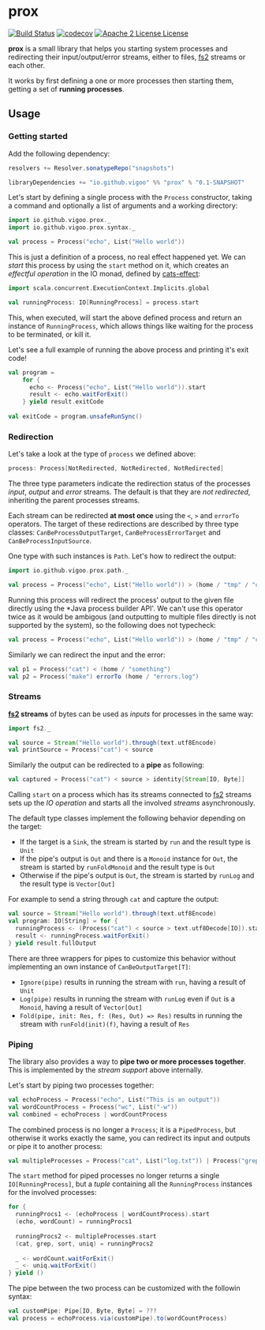 # prox
[![Build Status](https://travis-ci.org/vigoo/prox.svg?branch=master)](https://travis-ci.org/vigoo/prox)
[![codecov](https://codecov.io/gh/vigoo/prox/branch/master/graph/badge.svg)](https://codecov.io/gh/vigoo/prox)
[![Apache 2 License License](http://img.shields.io/badge/license-APACHE2-blue.svg)](http://www.apache.org/licenses/LICENSE-2.0)

**prox** is a small library that helps you starting system processes and redirecting their input/output/error streams,
either to files, [fs2](https://github.com/functional-streams-for-scala/fs2) streams or each other.

It works by first defining a one or more processes then starting them, getting a set of **running processes**.

## Usage

### Getting started

Add the following dependency:

```scala
resolvers += Resolver.sonatypeRepo("snapshots")

libraryDependencies += "io.github.vigoo" %% "prox" % "0.1-SNAPSHOT"
```

Let's start by defining a single process with the `Process` constructor, taking a command and optionally a list of arguments and a working directory:

```scala
import io.github.vigoo.prox._
import io.github.vigoo.prox.syntax._

val process = Process("echo", List("Hello world"))
```

This is just a definition of a process, no real effect happened yet. We can *start* this process by using the `start` method on it, which creates an *effectful operation* in the IO monad, defined by [cats-effect](https://github.com/typelevel/cats-effect):

```scala
import scala.concurrent.ExecutionContext.Implicits.global

val runningProcess: IO[RunningProcess] = process.start
```

This, when executed, will start the above defined process and return an instance of `RunningProcess`, which allows things like waiting for the process to be terminated, or kill it. 

Let's see a full example of running the above process and printing it's exit code!

```scala
val program = 
    for {
      echo <- Process("echo", List("Hello world")).start
      result <- echo.waitForExit()
    } yield result.exitCode
    
val exitCode = program.unsafeRunSync()
``` 

### Redirection
Let's take a look at the type of `process` we defined above:

```scala
process: Process[NotRedirected, NotRedirected, NotRedirected]
```

The three type parameters indicate the redirection status of the processes *input*, *output* and *error* streams. The default is that they are *not redirected*, inheriting the parent processes streams.

Each stream can be redirected **at most once** using the `<`, `>` and `errorTo` operators. The target of these redirections are described by three type classes: `CanBeProcessOutputTarget`, `CanBeProcessErrorTarget` and `CanBeProcessInputSource`.

One type with such instances is `Path`. Let's how to redirect the output:

```scala
import io.github.vigoo.prox.path._

val process = Process("echo", List("Hello world")) > (home / "tmp" / "out.txt")
``` 

Running this process will redirect the process' output to the given file directly using the *Java process builder API'. We can't use this operator twice as it would be ambigous (and outputting to multiple files directly is not supported by the system), so the following does not typecheck:

```scala
val process = Process("echo", List("Hello world")) > (home / "tmp" / "out.txt") > (home / "tmp" / "out2.txt")
```

Similarly we can redirect the input and the error:

```scala
val p1 = Process("cat") < (home / "something")
val p2 = Process("make") errorTo (home / "errors.log")
```

### Streams
**[fs2](https://github.com/functional-streams-for-scala/fs2) streams** of bytes can be used as *inputs* for processes in the same way:

```scala
import fs2._

val source = Stream("Hello world").through(text.utf8Encode)
val printSource = Process("cat") < source
```

Similarly the output can be redirected to a **pipe** as following:

```scala
val captured = Process("cat") < source > identity[Stream[IO, Byte]]
```

Calling `start` on a process which has its streams connected to [fs2](https://github.com/functional-streams-for-scala/fs2) streams sets up the *IO operation* and starts all the involved *streams* asynchronously.

The default type classes implement the following behavior depending on the target:

- If the target is a `Sink`, the stream is started by `run` and the result type is `Unit`
- If the pipe's output is `Out` and there is a `Monoid` instance for `Out`, the stream is started by `runFoldMonoid` and the result type is `Out`
- Otherwise if the pipe's output is `Out`, the stream is started by `runLog` and the result type is `Vector[Out]`  

For example to send a string through `cat` and capture the output:

```scala
val source = Stream("Hello world").through(text.utf8Encode)
val program: IO[String] = for {
  runningProcess <- (Process("cat") < source > text.utf8Decode[IO]).start
  result <- runningProcess.waitForExit()
} yield result.fullOutput
```

There are three wrappers for pipes to customize this behavior without implementing an own instance of `CanBeOutputTarget[T]`:

- `Ignore(pipe)` results in running the stream with `run`, having a result of `Unit`
- `Log(pipe)` results in running the stream with `runLog` even if `Out` is a `Monoid`, having a result of `Vector[Out]`
- `Fold(pipe, init: Res, f: (Res, Out) => Res)` results in running the stream with `runFold(init)(f)`, having a result of `Res`  

### Piping
The library also provides a way to **pipe two or more processes together**. This is implemented by the *stream support* above internally.

Let's start by piping two processes together:

```scala
val echoProcess = Process("echo", List("This is an output"))
val wordCountProcess = Process("wc", List("-w"))
val combined = echoProcess | wordCountProcess
```

The combined process is no longer a `Process`; it is a `PipedProcess`, but otherwise it works exactly the same, you can redirect its input and outputs or pipe it to another process:

```scala
val multipleProcesses = Process("cat", List("log.txt")) | Process("grep", List("ERROR")) | Process("sort") | Process("uniq", List("-c"))
```

The `start` method for piped processes no longer returns a single `IO[RunningProcess]`, but a *tuple* containing all the `RunningProcess`
instances for the involved processes:

```scala
for {
  runningProcs1 <- (echoProcess | wordCountProcess).start
  (echo, wordCount) = runningProcs1
  
  runningProcs2 <- multipleProcesses.start
  (cat, grep, sort, uniq) = runningProcs2
  
  _ <- wordCount.waitForExit()
  _ <- uniq.waitForExit()
} yield ()
```

The pipe between the two process can be customized with the followin syntax:


```scala
val customPipe: Pipe[IO, Byte, Byte] = ???
val process = echoProcess.via(customPipe).to(wordCountProcess)
```